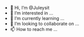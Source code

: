- 👋 Hi, I’m @Juleysit
- 👀 I’m interested in ...
- 🌱 I’m currently learning ...
- 💞️ I’m looking to collaborate on ...
- 📫 How to reach me ...

<!---
Juleysit/Juleysit is a ✨ special ✨ repository because its `README.md` (this file) appears on your GitHub profile.
You can click the Preview link to take a look at your changes.
--->
